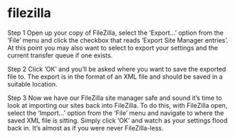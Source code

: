 # filezilla

Step 1
Open up your copy of FileZilla, select the ‘Export…’ option from the ‘File’ menu and click the checkbox that reads ‘Export Site Manager entries’. At this point you may also want to select to export your settings and the current transfer queue if one exists.

Step 2
Click ‘OK’ and you’ll be asked where you want to save the exported file to. The export is in the format of an XML file and should be saved in a suitable location.

Step 3
Now we have our FileZilla site manager safe and sound it’s time to look at importing our sites back into FileZilla. To do this, with FileZilla open, select the ‘Import…’ option from the ‘File’ menu and navigate to where the saved XML file is sitting. Simply click ‘OK’ and watch as your settings flood back in. It’s almost as if you were never FileZilla-less.
